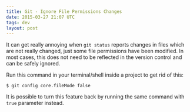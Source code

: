 ```yaml
---
title: Git - Ignore File Permissions Changes
date: 2015-03-27 21:07 UTC
tags: dev
layout: post
---
```


It can get really annoying when `git status` reports changes in files which are not really changed, just some file permissions have been modified. In most cases, this does not need to be reflected in the version control and can be safely ignored.

Run this command in your terminal/shell inside a project to get rid of this:

```
$ git config core.fileMode false
```

It is possible to turn this feature back by running the same command with `true` parameter instead.

